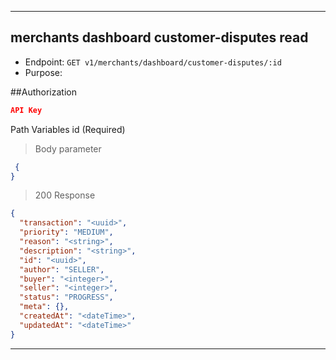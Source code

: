 
----------------------------------------------------------------------------------
## merchants dashboard customer-disputes read
* Endpoint: `GET v1/merchants/dashboard/customer-disputes/:id`
* Purpose: 

##Authorization

```json
API Key
```
Path Variables
id                              <string>(Required)

> Body parameter

```json
 {
}
```
> 200 Response
```json
{
  "transaction": "<uuid>",
  "priority": "MEDIUM",
  "reason": "<string>",
  "description": "<string>",
  "id": "<uuid>",
  "author": "SELLER",
  "buyer": "<integer>",
  "seller": "<integer>",
  "status": "PROGRESS",
  "meta": {},
  "createdAt": "<dateTime>",
  "updatedAt": "<dateTime>"
}
```
----------------------------------------------------------------------------------